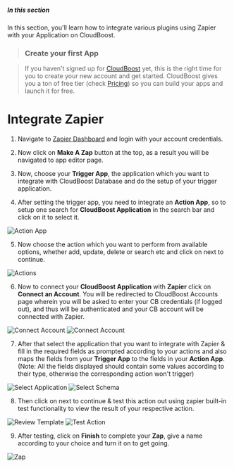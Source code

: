 ##### In this section

In this section, you'll learn how to integrate various plugins using Zapier with your Application on CloudBoost.

>### Create your first App

>If you haven't signed up for [CloudBoost](https://www.cloudboost.io) yet, this is the right time for you to create your new account and get started. CloudBoost gives you a ton of free tier (check [Pricing](https://www.cloudboost.io/pricing)) so you can build your apps and launch it for free.


# Integrate Zapier

1. Navigate to <a href="https://zapier.com">Zapier Dashboard</a> and login with your account credentials.

2. Now click on **Make A Zap** button at the top, as a result you will be navigated to app editor page.

3. Now, choose your **Trigger App**, the application which you want to integrate with CloudBoost Database and do the setup of your trigger application.

4. After setting the trigger app, you need to integrate an **Action App**, so to setup one search for **CloudBoost Application** in the search bar and click on it to select it.
<img class="settings_img" alt="Action App" src="https://i.imgur.com/rSFKUnW.png">

5. Now choose the action which you want to perform from available options, whether add, update, delete or search etc and click on next to continue.
<img class="settings_img" alt="Actions" src="https://i.imgur.com/oNUHGHW.png">

6. Now to connect your **CloudBoost Application** with **Zapier** click on **Connect an Account**. You will be redirected to CloudBoost Accounts page wherein you will be asked to enter your CB credentials (if logged out), and thus will be authenticated and your CB account will be connected with Zapier.
<img class="settings_img" alt="Connect Account" src="https://i.imgur.com/aSoLVs7.png">
<img class="settings_img" alt="Connect Account" src="https://i.imgur.com/52n8y1Q.png">

7. After that select the application that you want to integrate with Zapier & fill in the required fields as prompted according to your actions and also maps the fields from your **Trigger App** to the fields in your **Action App**. (Note: All the fields displayed should contain some values according to their type, otherwise the corresponding action won't trigger)
<img class="settings_img" alt="Select Application" src="https://i.imgur.com/OyaB0m3.png">
<img class="settings_img" alt="Select Schema" src="https://i.imgur.com/QzzSTXh.png">

8. Then click on next to continue & test this action out using zapier built-in test functionality to view the result of your respective action.
<img class="settings_img" alt="Review Template" src="https://i.imgur.com/nR8UnPd.png">
<img class="settings_img" alt="Test Action" src="https://i.imgur.com/rcZSZOp.png">

9. After testing, click on **Finish** to complete your **Zap**, give a name according to your choice and turn it on to get going.
<img class="settings_img" alt="Zap" src="http://i.imgur.com/pHopocf.png">

